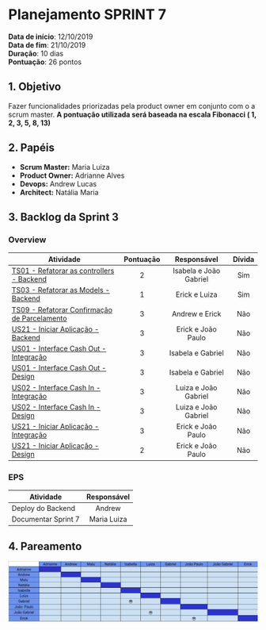 # Planejamento SPRINT 7

**Data de início**: 12/10/2019 <br/>
**Data de fim**: 21/10/2019 <br/>
**Duração**: 10 dias <br/>
**Pontuação**: 26 pontos 

## 1. Objetivo

Fazer funcionalidades priorizadas pela product owner em conjunto com o a scrum master. **A pontuação utilizada será baseada na escala Fibonacci ( 1, 2, 3, 5, 8, 13)**


## 2. Papéis 

* **Scrum Master:** Maria Luiza
* **Product Owner:** Adrianne Alves
* **Devops:** Andrew Lucas
* **Architect:** Natália Maria


## 3. Backlog da Sprint 3

### Overview
| Atividade | Pontuação | Responsável | Dívida |
| -------- | :----: | :----: | :----: |
|[TS01 - Refatorar as controllers - Backend](https://github.com/fga-eps-mds/2019.2-over26/issues/92) | 2 | Isabela e João Gabriel  | Sim |
|[TS03 - Refatorar as Models - Backend](https://github.com/fga-eps-mds/2019.2-over26/issues/94) | 1 | Erick e Luiza |Sim |
|[TS09 - Refatorar Confirmação de Parcelamento](https://github.com/fga-eps-mds/2019.2-over26/issues/114) | 3 | Andrew e Erick  | Não |
|[US21 - Iniciar Aplicação - Backend](https://github.com/fga-eps-mds/2019.2-over26/issues/113) | 3 | Erick e João Paulo | Não |
|[US01 - Interface Cash Out - Integração](https://github.com/fga-eps-mds/2019.2-over26/issues/112) | 3 | Isabela e Gabriel | Não |
|[US01 - Interface Cash Out - Design](https://github.com/fga-eps-mds/2019.2-over26/issues/111) | 3 | Isabela e Gabriel  | Não |
|[US02 - Interface Cash In - Integração ](https://github.com/fga-eps-mds/2019.2-over26/issues/110) | 3 | Luiza e João Gabriel  | Não |
|[US02 - Interface Cash In - Design](https://github.com/fga-eps-mds/2019.2-over26/issues/109) | 3 | Luiza e João Gabriel | Não |
|[US21 - Iniciar Aplicação - Integração](https://github.com/fga-eps-mds/2019.2-over26/issues/108) | 3 |  Erick e João Paulo | Não |
|[US21 - Iniciar Aplicação - Design](https://github.com/fga-eps-mds/2019.2-over26/issues/107) | 2 |  Erick e João Paulo | Não |



### EPS
| Atividade | Responsável |
| -------- | :----: |
| Deploy do Backend | Andrew |
| Documentar Sprint 7 | Maria Luiza |

## 4. Pareamento
![](../../images/metrics_agile/pareamento_sprint7.png)